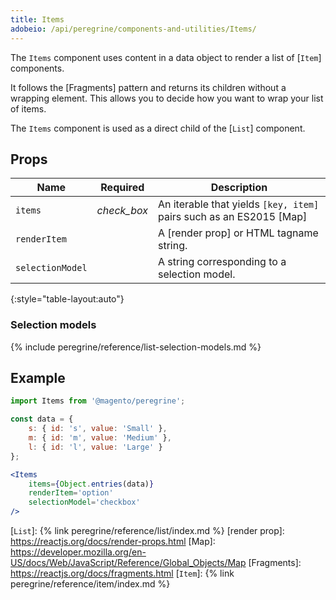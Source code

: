 ```yaml
---
title: Items
adobeio: /api/peregrine/components-and-utilities/Items/
---
```


The `Items` component uses content in a data object to render a list of [`Item`] components.

It follows the [Fragments] pattern and returns its children without a wrapping element.
This allows you to decide how you want to wrap your list of items.

The `Items` component is used as a direct child of the [`List`] component.

## Props

| Name             | Required                                      | Description                                                         |
| ---------------- | :-------------------------------------------: | ------------------------------------------------------------------- |
| `items`          | <i class="material-icons green">check_box</i> | An iterable that yields `[key, item]` pairs such as an ES2015 [Map] |
| `renderItem`     |                                               | A [render prop] or HTML tagname string.                             |
| `selectionModel` |                                               | A string corresponding to a selection model.                        |
{:style="table-layout:auto"}

### Selection models

{% include peregrine/reference/list-selection-models.md %}

## Example

``` jsx
import Items from '@magento/peregrine';

const data = {
    s: { id: 's', value: 'Small' },
    m: { id: 'm', value: 'Medium' },
    l: { id: 'l', value: 'Large' }
};

<Items
    items={Object.entries(data)}
    renderItem='option'
    selectionModel='checkbox'
/>
```

[`List`]: {% link peregrine/reference/list/index.md %}
[render prop]: https://reactjs.org/docs/render-props.html
[Map]: https://developer.mozilla.org/en-US/docs/Web/JavaScript/Reference/Global_Objects/Map
[Fragments]: https://reactjs.org/docs/fragments.html
[`Item`]: {% link peregrine/reference/item/index.md %}